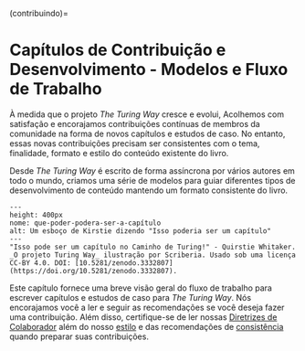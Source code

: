 (contribuindo)=
# Capítulos de Contribuição e Desenvolvimento - Modelos e Fluxo de Trabalho

À medida que o projeto _The Turing Way_ cresce e evolui, Acolhemos com satisfação e encorajamos contribuições contínuas de membros da comunidade na forma de novos capítulos e estudos de caso. No entanto, essas novas contribuições precisam ser consistentes com o tema, finalidade, formato e estilo do conteúdo existente do livro.

Desde _The Turing Way_ é escrito de forma assíncrona por vários autores em todo o mundo, criamos uma série de modelos para guiar diferentes tipos de desenvolvimento de conteúdo mantendo um formato consistente do livro.

```{figure} ../figures/that-could-be-a-chapter.jpg
---
height: 400px
nome: que-poder-podera-ser-a-capítulo
alt: Um esboço de Kirstie dizendo "Isso poderia ser um capítulo"
---
"Isso pode ser um capítulo no Caminho de Turing!" - Quirstie Whitaker. _O projeto Turing Way_ ilustração por Scriberia. Usado sob uma licença CC-BY 4.0. DOI: [10.5281/zenodo.3332807](https://doi.org/10.5281/zenodo.3332807).
```

Este capítulo fornece uma breve visão geral do fluxo de trabalho para escrever capítulos e estudos de caso para _The Turing Way_. Nós encorajamos você a ler e seguir as recomendações se você deseja fazer uma contribuição. Além disso, certifique-se de ler nossas [Diretrizes de Colaborador](https://github.com/alan-turing-institute/the-turing-way/blob/main/CONTRIBUTING.md) além do nosso [estilo](https://the-turing-way.netlify.app/community-handbook/style.html) e das recomendações de [consistência](https://the-turing-way.netlify.app/community-handbook/consistency.html) quando preparar suas contribuições.
